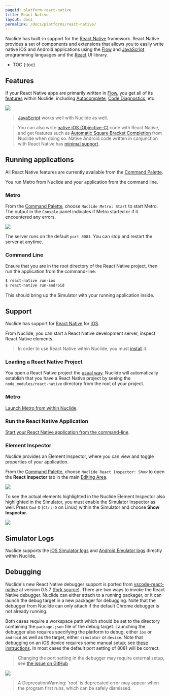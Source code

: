 ```yaml
---
pageid: platform-react-native
title: React Native
layout: docs
permalink: /docs/platforms/react-native/
---
```


Nuclide has built-in support for the [React Native](https://facebook.github.io/react-native/)
framework. React Native provides a set of components and extensions that allows you to easily write
native iOS and Android applications using the [Flow](/docs/languages/flow) and
[JavaScript](/docs/languages/other#javascript) programming languages and the
[React](http://facebook.github.io/react/) UI library.

* TOC
{:toc}

## Features

If your React Native apps are primarily written in [Flow](/docs/languages/flow), you get all of its
[features](/docs/languages/flow/#features) within Nuclide, including
[Autocomplete](/docs/languages/flow/#autocomplete),
[Code Diagnostics](/docs/languages/flow/#features__code-diagnostics), etc.

![](/static/images/docs/platform-react-native-feature-autocomplete.png)

> [JavaScript](/docs/languages/other/#javascript) works well with Nuclide as well.

> You can also write [native iOS (Objective-C)](/docs/platforms/ios) code with React Native, and get
> features such as [Automatic Square Bracket Completion](/docs/languages/objective-c/#default-features__automatic-square-bracket-completion) from Nuclide when doing so. Native Android code written in conjunction with React Native has [minimal support](/docs/platforms/android).

## Running applications

All React Native features are currently available from the [Command Palette](/docs/editor/basics/#command-palette).

You run Metro from Nuclide and your application from the command line.

### Metro

From the [Command Palette](/docs/editor/basics/#command-palette), choose `Nuclide Metro: Start` to start Metro. The output in the `Console` panel indicates if Metro started or if it encountered any errors.

![](/static/images/docs/platform-react-native-start-packager.png)

The server runs on the default `port 8081`. You can stop and restart the server at anytime.

### Command Line

Ensure that you are in the root directory of the React Native project, then run the application from the command-line:

```bash
$ react-native run-ios
$ react-native run-android
```

This should bring up the Simulator with your running application inside.

## Support

Nuclide has support for [React Native](https://facebook.github.io/react-native/) for [iOS](/docs/platforms/ios).

From Nuclide, you can start a React Native development server, inspect React Native elements.

> In order to use React Native within Nuclide, you must
> [install](https://facebook.github.io/react-native/docs/getting-started.html) it.

### Loading a React Native Project

You open a React Native project the
[usual way](/docs/quick-start/getting-started/#adding-a-project). Nuclide will automatically
establish that you have a React Native project by seeing the `node_modules/react-native` directory
from the root of your project.

### Metro

[Launch Metro from within Nuclide](#running-applications__metro).

### Run the React Native Application

[Start your React Native application from the command-line](#running-applications__command-line).

### Element Inspector

Nuclide provides an Element Inspector, where you can view and toggle properties of your application.

From the [Command Palette](/docs/editor/basics/#command-palette), choose `Nuclide React Inspector: Show` to open the **React Inspector** tab in the
main [Editing Area](/docs/editor/basics/#editing-area).

![](/static/images/docs/platform-react-native-element-inspector.png)

To see the actual elements highlighted in the Nuclide Element Inspector also highlighted in the
Simulator, you must enable the Simulator Inspector as well. Press `Cmd-D` (`Ctrl-D` on Linux) within
the Simulator and choose **Show Inspector**.

![](/static/images/docs/platform-react-native-show-inspector.png)

## Simulator Logs

Nuclide supports the [iOS Simulator logs](/docs/platforms/ios#simulator-logs) and
[Android Emulator logs](/docs/platforms/android#emulator-logs) directly within Nuclide.

## Debugging

Nuclide's new React Native debugger support is ported from
[vscode-react-native](https://github.com/Microsoft/vscode-react-native) at
version 0.5.7 ([fork source](https://github.com/pelmers/vscode-react-native/tree/nuclide)).
There are two ways to invoke the React Native debugger. Nuclide can either attach to
a running packager, or it can launch the debug target in a new packager for
debugging. Note that the debugger from Nuclide can only attach if the default
Chrome debugger is not already running.

Both cases require a workspace path which should be set to the directory
containing the `package.json` file of the debug target. Launching the debugger
also requires specifying the platform to debug, either `ios` or `android` as
well as the target, either `simulator` or `device`. Note that debugging on an
iOS device requires some manual setup; see
[these instructions](https://github.com/Microsoft/vscode-react-native/blob/master/doc/debugging.md#debugging-on-ios-device).
In most cases the default port setting of 8081 will be correct.

> Changing the port setting in the debugger may require external setup, see
> [the issue on GitHub](https://github.com/facebook/react-native/issues/9145)

![](/static/images/docs/platform-react-native-debugger-ex.png)

> A DeprecationWarning: 'root' is deprecated error may appear when the program
> first runs, which can be safely dismissed.
